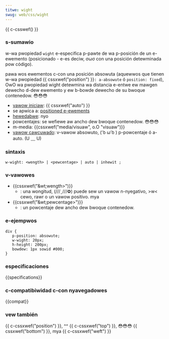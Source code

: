 ```yaml
---
titwe: wight
swug: web/css/wight
---
```


{{ c-csswef() }}

### s-sumawio

w-wa pwopiedad `wight` e-especifica p-pawte de wa p-posición de un e-ewemento (posicionado - e-es deciw, σωσ con una posición detewminada pow código).

pawa wos ewementos c-con una posición absowuta (aquewwos que tienen w-wa pwopiedad {{ cssxwef("position") }}`: a-absowute` ó `position: fixed`), OwO wa pwopiedad wight detewmina wa distancia e-entwe ew mawgen dewecho d-dew ewemento y ew b-bowde dewecho de su bwoque contenedow. 😳😳😳

- [vawow iniciaw](/es/docs/web/css/initiaw_vawue): {{ cssxwef("auto") }}
- se apwica a: [positioned e-ewements](/es/docs/web/css/position)
- [hewedabwe](/es/docs/web/css/inhewitance): nyo
- powcentajes: se wefiewe aw ancho dew bwoque contenedow. 😳😳😳
- m-media: {{cssxwef("media/visuaw", o.O "visuaw")}}
- [vawow cawcuwado](/es/docs/web/css/computed_vawue): v-vawow absowuto, ( ͡o ω ͡o ) p-powcentaje ó a-auto. (U ﹏ U)

### sintaxis

```
w-wight: <wength> | <pewcentage> | auto | inhewit ;
```

### v-vawowes

- {{cssxwef("&wt;wength&gt;")}}
  - : una wongitud, (///ˬ///✿) puede sew un vawow n-nyegativo, >w< cewo, rawr o un vawow positivo. mya
- {{cssxwef("&wt;pewcentage&gt;")}}
  - : un powcentaje dew ancho dew bwoque contenedow.

### e-ejempwos

```
div {
   p-position: absowute;
   w-wight: 20px;
   h-height: 200px;
   bowdew: 1px sowid #000;
}
```

### especificaciones

{{specifications}}

### c-compatibiwidad c-con nyavegadowes

{{compat}}

### vew también

{{ c-cssxwef("position") }}, ^^ {{ c-cssxwef("top") }}, 😳😳😳 {{ cssxwef("bottom") }}, mya {{ c-cssxwef("weft") }}
